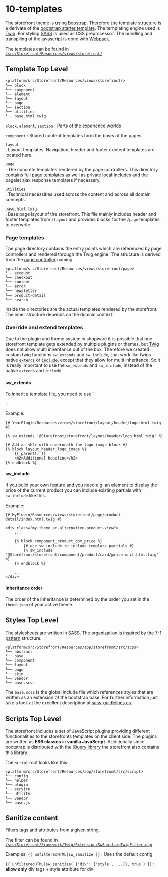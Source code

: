 # 10-templates

The storefront theme is using [Boostrap](https://getbootstrap.com/). Therefore the template structure is a derivate of the [bootstrap starter template](https://getbootstrap.com/docs/4.3/getting-started/introduction/#starter-template). The templating engine used is [Twig](https://twig.symfony.com/). For styling [SASS](https://sass-lang.com/) is used as CSS preprocessor. The bundling and transpiling of the javascript is done with [Webpack](https://webpack.js.org/).

The templates can be found in [`/src/Storefront/Resources/views/storefront/`](https://github.com/shopware/platform/tree/master/src/Storefront/Resources/views)

## Template Top Level

```text
<platform/src/Storefront/Resources/views/storefront/>
└── block
└── component
└── element
└── layout
└── page
└── section
└── utilities
└── base.html.twig
```

`block`, `element`, `section` : Parts of the experience worlds

`component` : Shared content templates form the basis of the pages.

`layout`  
: Layout templates. Navigation, header and footer content templates are located here.

`page`  
: The concrete templates rendered by the page controllers. This directory contains full page templates as well as private local includes and the pagelet ajax response templates if necessary.

`utilities`  
: Technical necessities used across the content and across all domain concepts.

`base.html.twig`  
: Base page layout of the storefront. This file mainly includes header and footer templates from `/layout` and provides blocks for the `/page` templates to overwrite.

### Page templates

The page directory contains the entry points which are referenced by page controllers and rendered through the Twig engine. The structure is derived from the [page controller](https://github.com/shopware/platform/tree/master/src/Storefront/PageController) naming.

```text
<platform/src/Storefront/Resources/views/storefront/page>
└── account
└── checkout
└── content
└── error
└── newsletter
└── product-detail
└── search
```

Inside the directories are the actual templates rendered by the storefront. The inner structure depends on the domain context.

### Override and extend templates

Due to the plugin and theme system in shopware it is possible that one storefront template gets extended by multiple plugins or themes, but [Twig](https://twig.symfony.com/) does not allow multi inheritance out of the box. Therefore we created custom twig functions `sw_extends` and `sw_include`, that work like twigs native [`extends`](https://twig.symfony.com/doc/2.x/tags/extends.html) or [`include`](https://twig.symfony.com/doc/2.x/tags/include.html), except that they allow for multi inheritance. So it is really important to use the `sw_extends` and `sw_include`, instead of the native `extends` and `include`.

#### sw\_extends

To inherit a template file, you need to use \`

\`.

Example:

```text
{# YourPlugin/Resources/views/storefront/layout/header/logo.html.twig #}

{% sw_extends '@Storefront/storefront/layout/header/logo.html.twig' %}

{# Add an <h2> with underneath the logo image block #}
{% block layout_header_logo_image %}
    {{ parent() }}
    <h2>Additional headline</h2>
{% endblock %}
```

#### sw\_include

If you build your own feature and you need e.g. an element to display the price of the current product you can include existing partials with `sw_include` like this.

Example:

```text
{# MyPlugin/Resources/views/storefront/page/product-detail/index.html.twig #}

<div class="my-theme an-alternative-product-view">
    ...

    {% block component_product_box_price %}
        {# use sw_include to include template partials #}
        {% sw_include '@Storefront/storefront/component/product/card/price-unit.html.twig' %}
    {% endblock %}

    ...
</div>
```

#### Inheritance order

The order of the inheritance is determined by the order you set in the `theme.json` of your active theme.

## Styles Top Level

The stylesheets are written in SASS. The organization is inspired by the [7-1 pattern](https://sass-guidelin.es/#architecture) structure.

```text
<platform/src/Storefront/Resources/app/storefront/src/scss>
└── abstract
└── base
└── component
└── layout
└── page
└── skin
└── vendor
└── base.scss
```

The `base.scss` is the global include file which references styles that are written as an extension of the bootstrap base. For further information just take a look at the excellent description at [sass-guidelines.es](https://sass-guidelin.es/#architecture).

## Scripts Top Level

The storefront includes a set of JavaScript plugins providing different functionalities to the storefronts templates on the client side. The plugins are written as **ES6 classes** in **vanilla JavaScript**. Additionally since bootstrap is distributed with the [jQuery library](https://jquery.com/) the storefront also contains this library.

The `script` root looks like this:

```text
<platform/src/Storefront/Resources/app/storefront/src/script>
└── config
└── helper
└── plugin
└── service
└── utility
└── vendor
└── base.js
```

## Sanitize content

Filters tags and attributes from a given string.

The filter can be found in [`/src/Storefront/Framework/Twig/Extension/SwSanitizeTwigFilter.php`](https://github.com/shopware/platform/blob/master/src/Storefront/Framework/Twig/Extension/SwSanitizeTwigFilter.php)

Examples: `{{ unfilteredHTML|sw_sanitize }}` : Uses the default config

`{{ unfilteredHTML|sw_sanitize( {'div': ['style', ...]}, true ) }}` : **allow only** div tags + style attribute for div

